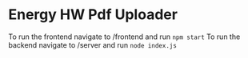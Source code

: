 # Energy HW Pdf Uploader

To run the frontend navigate to /frontend and run `npm start`
To run the backend navigate to /server and run `node index.js`
